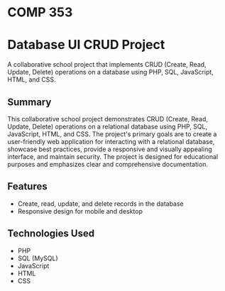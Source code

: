# COMP 353
# Database UI CRUD Project

A collaborative school project that implements CRUD (Create, Read, Update, Delete) operations on a database using PHP, SQL, JavaScript, HTML, and CSS.

## Summary
This collaborative school project demonstrates CRUD (Create, Read, Update, Delete) operations on a relational database using PHP, SQL, JavaScript, HTML, and CSS. The project's primary goals are to create a user-friendly web application for interacting with a relational database, showcase best practices, provide a responsive and visually appealing interface, and maintain security. The project is designed for educational purposes and emphasizes clear and comprehensive documentation.

## Features
- Create, read, update, and delete records in the database
- Responsive design for mobile and desktop

## Technologies Used

- PHP
- SQL (MySQL)
- JavaScript
- HTML
- CSS

